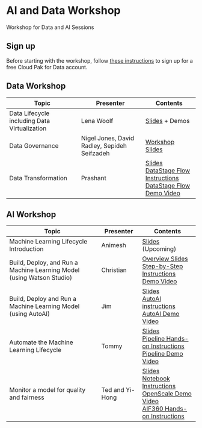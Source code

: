 # AI and Data Workshop
Workshop for Data and AI Sessions

## Sign up

Before starting with the workshop, follow [these instructions](sign-up/README.md)
to sign up for a free Cloud Pak for Data account.

## Data Workshop

|Topic|Presenter|Contents|
|---|---|---|
|Data Lifecycle including Data Virtualization|Lena Woolf|[Slides](data-governance-lab/ADP_workshop_data_lifecycle.pdf) + Demos
|Data Governance|Nigel Jones, David Radley, Sepideh Seifzadeh|[Workshop](https://dataplatform.cloud.ibm.com/docs/content/wsj/getting-started/df_gov_trust.html?context=cpdaas&audience=wdp) <br>[Slides](data-governance-lab/DataAndGovernanceLab.pdf)|
|Data Transformation|Prashant|[Slides](/data-integration-with-datastage/DATASTAGE_WS.pdf) <br>[DataStage Flow Instructions](https://dataplatform.cloud.ibm.com/docs/content/wsj/getting-started/df_data_integrate.html?context=cpdaas&audience=wdp) <br>[DataStage Flow Demo Video](https://video.ibm.com/channel/23952663/video/df-data-integrate)|

## AI Workshop

|Topic|Presenter|Contents|
|---|---|---|
|Machine Learning Lifecycle Introduction|Animesh|[Slides]() (Upcoming) |
|Build, Deploy, and Run a Machine Learning Model (using Watson Studio)|Christian|[Overview Slides](/build-and-deploy-with-studio/ai-workshop-build-deploy-studio.pdf)<br>[Step-by-Step Instructions](build-and-deploy-with-studio/README.md)<br>[Demo Video](https://video.ibm.com/recorded/131493070)|
|Build, Deploy and Run a Machine Learning Model (using AutoAI)|Jim|[Slides](/build-and-deploy-with-autoai/ai-workshop-build-deploy-autoai.pdf) <br>[AutoAI instructions](/build-and-deploy-with-autoai/README.md) <br>[AutoAI Demo Video](https://youtu.be/jcBMTX5OtTY)|
|Automate the Machine Learning Lifecycle|Tommy|[Slides](/watson-studio-pipelines/watson-studio-pipelines.pdf) <br>[Pipeline Hands-on Instructions](/watson-studio-pipelines/README.md) <br>[Pipeline Demo Video](https://youtu.be/eCQtnZ81yU8)|
|Monitor a model for quality and fairness|Ted and Yi-Hong|[Slides](/monitor-model-with-openscale/ai-fairness.pdf) <br>[Notebook Instructions](/monitor-model-with-openscale) <br>[OpenScale Demo Video](https://youtu.be/ijltmrnv0pQ) <br/> [AIF360 Hands-on Instructions](/monitor-model-with-openscale/hands-on-workshop)|
